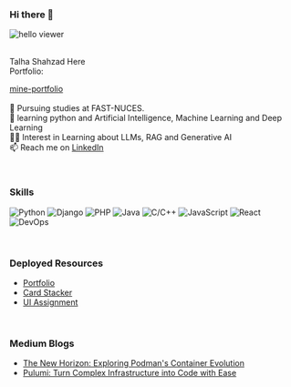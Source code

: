 ### Hi there 👋
![hello viewer](https://github.com/talha-shahzad/talha-shahzad/assets/123324616/bbd1ddc8-f2d6-4680-a29c-c94171b63afe)

<br>
Talha Shahzad Here<br>
Portfolio: 

[mine-portfolio](https://mine-portfolio-ivory.vercel.app/)
<br>
<br>
🔭 Pursuing studies at FAST-NUCES.<br>
🌱 learning python and Artificial Intelligence, Machine Learning and Deep Learning<br>
✍🏻 Interest in Learning about LLMs, RAG and Generative AI<br>
📫  Reach me on [LinkedIn](https://www.linkedin.com/in/talha-shahzad-552b6a263) 

<br>

### Skills

![Python](https://img.shields.io/badge/Python-%2314354C.svg?style=for-the-badge&logo=python&logoColor=white)
![Django](https://img.shields.io/badge/Django-%23092E20.svg?style=for-the-badge&logo=django&logoColor=white)
![PHP](https://img.shields.io/badge/PHP-%23777BB4.svg?style=for-the-badge&logo=php&logoColor=white)
![Java](https://img.shields.io/badge/Java-%23ED8B00.svg?style=for-the-badge&logo=java&logoColor=white)
![C/C++](https://img.shields.io/badge/C%2FC++-%2300599C.svg?style=for-the-badge&logo=c&logoColor=white)
![JavaScript](https://img.shields.io/badge/JavaScript-%23F7DF1E.svg?style=for-the-badge&logo=javascript&logoColor=black)
![React](https://img.shields.io/badge/React-%2361DAFB.svg?style=for-the-badge&logo=react&logoColor=white)
![DevOps](https://img.shields.io/badge/DevOps-%23039BE5.svg?style=for-the-badge&logo=devops&logoColor=white)

<br>

### Deployed Resources

- [Portfolio](https://mine-portfolio-ivory.vercel.app/)
- [Card Stacker](https://card-stacker.vercel.app/)
- [UI Assignment](https://ui-assignment-red.vercel.app/)

<br>

### Medium Blogs

- [The New Horizon: Exploring Podman's Container Evolution](https://medium.com/@i210540/the-new-horizon-exploring-podmans-container-evolution-639002d192e6)
- [Pulumi: Turn Complex Infrastructure into Code with Ease](https://medium.com/@i210540/pulumi-turn-complex-infrastructure-into-code-with-ease-dda225ec6986)

<!--
**talha-shahzad/talha-shahzad** is a ✨ _special_ ✨ repository because its `README.md` (this file) appears on your GitHub profile.

Here are some ideas to get you started:


- 👯 I’m looking to collaborate on ...
- 🤔 I’m looking for help with ...
- 💬 Ask me about ...
- 😄 Pronouns: ...
- ⚡ Fun fact: ...
-->
